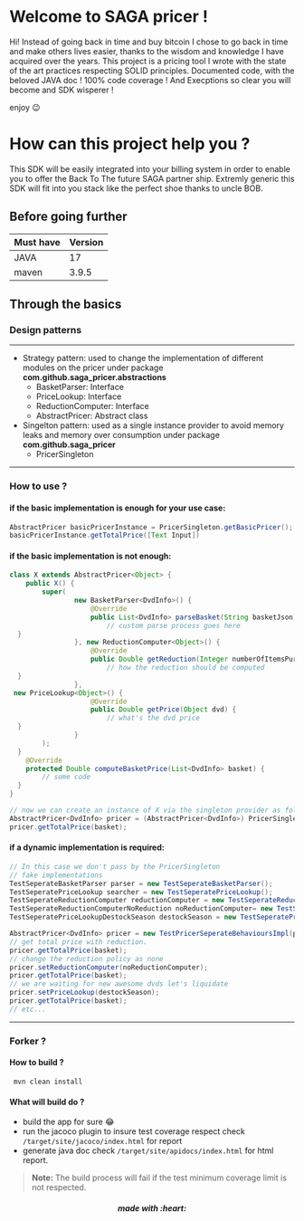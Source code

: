 # Welcome to SAGA pricer !

Hi! Instead of going back in time and buy bitcoin I chose to go back in time and make others lives easier, thanks to the wisdom and knowledge I have acquired over the years.
This project is a pricing tool I wrote with the state of the art practices respecting SOLID principles.
Documented code, with the beloved JAVA doc !
100% code coverage !
And Execptions so clear you will become and SDK wisperer !

enjoy :wink:

# How can this project help you ?
This SDK will be easily integrated into your billing system in order to enable you to offer the Back To The future SAGA partner ship. Extremly generic this SDK will fit into you stack like the perfect shoe thanks to uncle BOB.
## Before going further
|Must have                          |Version                   |
| -------------------------------|-----------------------------|
|JAVA         |17           |
|maven            |3.9.5           |
## Through the basics
### Design patterns
----
- Strategy pattern: used to change the implementation of different modules on the pricer under package **com.github.saga_pricer.abstractions**
    - BasketParser:  Interface
    - PriceLookup: Interface
    - ReductionComputer: Interface
    - AbstractPricer: Abstract class
- Singelton pattern: used as a single instance provider to avoid memory leaks and memory over consumption under package **com.github.saga_pricer**
    - PricerSingleton
----
### How to use ?
#### if the basic implementation is enough for your use case:
```java
AbstractPricer basicPricerInstance = PricerSingleton.getBasicPricer();
basicPricerInstance.getTotalPrice([Text Input])
```
#### if the basic implementation is not enough:
```java
class X extends AbstractPricer<Object> {  
    public X() {  
        super(  
                new BasketParser<DvdInfo>() {  
                    @Override  
                    public List<DvdInfo> parseBasket(String basketJson) {  
                        // custom parse process goes here  
  }  
                }, new ReductionComputer<Object>() {  
                    @Override  
                    public Double getReduction(Integer numberOfItemsPurchased, Object saga) {  
                        // how the reduction should be computed  
  }  
                },  
 new PriceLookup<Object>() {  
                    @Override  
                    public Double getPrice(Object dvd) {  
                        // what's the dvd price  
  }  
                }  
        );  
  }  
    @Override  
    protected Double computeBasketPrice(List<DvdInfo> basket) {  
        // some code  
  }  
}

// now we can create an instance of X via the singleton provider as follows
AbstractPricer<DvdInfo> pricer = (AbstractPricer<DvdInfo>) PricerSingleton.getCustomPricerWithInnerImpl(TestPricerImpl.class); 
pricer.getTotalPrice(basket);
```
#### if a dynamic implementation is required:
```java
// In this case we don't pass by the PricerSingleton
// fake implementations
TestSeperateBasketParser parser = new TestSeperateBasketParser();  
TestSeperatePriceLookup searcher = new TestSeperatePriceLookup();  
TestSeperateReductionComputer reductionComputer = new TestSeperateReductionComputer();  
TestSeperateReductionComputerNoReduction noReductionComputer= new TestSeperateReductionComputerNoReduction();  
TestSeperatePriceLookupDestockSeason destockSeason = new TestSeperatePriceLookupDestockSeason();  

AbstractPricer<DvdInfo> pricer = new TestPricerSeperateBehavioursImpl(parser, reductionComputer, searcher);
// get total price with reduction.
pricer.getTotalPrice(basket);
// change the reduction policy as none
pricer.setReductionComputer(noReductionComputer);
pricer.getTotalPrice(basket);  
// we are waiting for new awesome dvds let's liquidate
pricer.setPriceLookup(destockSeason);  
pricer.getTotalPrice(basket);
// etc...
```
---
### Forker ?
#### How to build ?
```shell
 mvn clean install
 ```
#### What will build do ?
- build the app for sure :joy:
- run the jacoco plugin to insure test coverage respect check ```/target/site/jacoco/index.html``` for report
- generate java doc check ```/target/site/apidocs/index.html``` for html report.

> **Note:** The build process will fail if the test minimum coverage limit is not respected.


<h5  align="center">made with :heart: </h5>